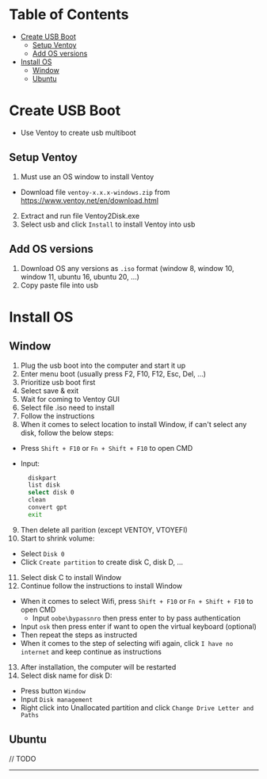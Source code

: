 # Table of Contents

- [Create USB Boot](#create-usb-boot)
  - [Setup Ventoy](#setup-ventoy)
  - [Add OS versions](#add-os-versions)
- [Install OS](#install-os)
  - [Window](#window)
  - [Ubuntu](#ubuntu)

# Create USB Boot

- Use Ventoy to create usb multiboot

## Setup Ventoy

1. Must use an OS window to install Ventoy

- Download file `ventoy-x.x.x-windows.zip` from https://www.ventoy.net/en/download.html

2. Extract and run file Ventoy2Disk.exe
3. Select usb and click `Install` to install Ventoy into usb

## Add OS versions

1. Download OS any versions as `.iso` format (window 8, window 10, window 11, ubuntu 16, ubuntu 20, ...)
2. Copy paste file into usb

# Install OS

## Window

1. Plug the usb boot into the computer and start it up
2. Enter menu boot (usually press F2, F10, F12, Esc, Del, ...)
3. Prioritize usb boot first
4. Select save & exit
5. Wait for coming to Ventoy GUI
6. Select file .iso need to install
7. Follow the instructions
8. When it comes to select location to install Window, if can't select any disk, follow the below steps:

- Press `Shift + F10` or `Fn + Shift + F10` to open CMD
- Input:

  ```bash
    diskpart
    list disk
    select disk 0
    clean
    convert gpt
    exit
  ```

9. Then delete all parition (except VENTOY, VTOYEFI)
10. Start to shrink volume:

- Select `Disk 0`
- Click `Create partition` to create disk C, disk D, ...

11. Select disk C to install Window
12. Continue follow the instructions to install Window

- When it comes to select Wifi, press `Shift + F10` or `Fn + Shift + F10` to open CMD
  - Input `oobe\bypassnro` then press enter to by pass authentication
- Input `osk` then press enter if want to open the virtual keyboard (optional)
- Then repeat the steps as instructed
- When it comes to the step of selecting wifi again, click `I have no internet` and keep continue as instructions

13. After installation, the computer will be restarted
14. Select disk name for disk D:

- Press button `Window`
- Input `Disk management`
- Right click into Unallocated partition and click `Change Drive Letter and Paths`

## Ubuntu

// TODO

---
